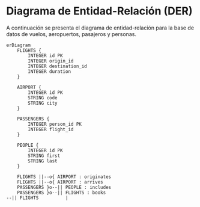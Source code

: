 # Diagrama de Entidad-Relación (DER)

A continuación se presenta el diagrama de entidad-relación para la base de datos de vuelos, aeropuertos, pasajeros y personas.

```mermaid
erDiagram
    FLIGHTS {
        INTEGER id PK
        INTEGER origin_id
        INTEGER destination_id
        INTEGER duration
    }
    
    AIRPORT {
        INTEGER id PK
        STRING code
        STRING city
    }
    
    PASSENGERS {
        INTEGER person_id PK
        INTEGER flight_id
    }
    
    PEOPLE {
        INTEGER id PK
        STRING first
        STRING last
    }

    FLIGHTS ||--o{ AIRPORT : originates
    FLIGHTS ||--o{ AIRPORT : arrives
    PASSENGERS }o--|| PEOPLE : includes
    PASSENGERS }o--|| FLIGHTS : books
--|| FLIGHTS          |
